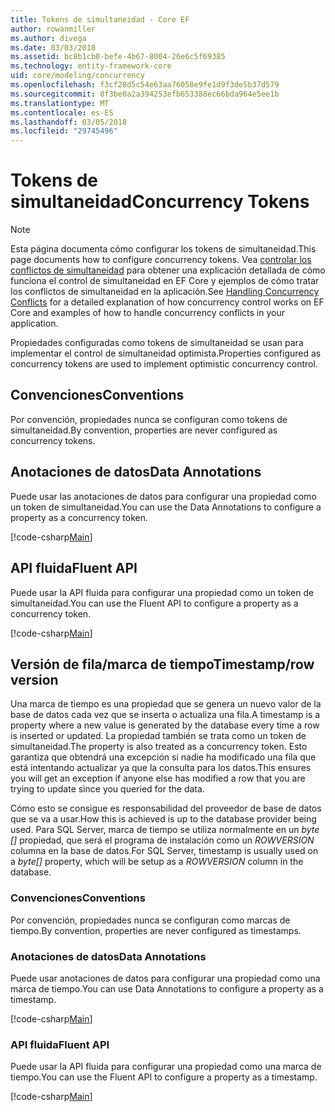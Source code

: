 ```yaml
---
title: Tokens de simultaneidad - Core EF
author: rowanmiller
ms.author: divega
ms.date: 03/03/2018
ms.assetid: bc8b1cb0-befe-4b67-8004-26e6c5f69385
ms.technology: entity-framework-core
uid: core/modeling/concurrency
ms.openlocfilehash: f3cf28d5c54e63aa76058e9fe1d9f3de5b37d579
ms.sourcegitcommit: 8f3be0a2a394253efb653388ec66bda964e5ee1b
ms.translationtype: MT
ms.contentlocale: es-ES
ms.lasthandoff: 03/05/2018
ms.locfileid: "29745496"
---
```

# <a name="concurrency-tokens"></a><span data-ttu-id="0b95c-102">Tokens de simultaneidad</span><span class="sxs-lookup"><span data-stu-id="0b95c-102">Concurrency Tokens</span></span>

> [!NOTE]
> <span data-ttu-id="0b95c-103">Esta página documenta cómo configurar los tokens de simultaneidad.</span><span class="sxs-lookup"><span data-stu-id="0b95c-103">This page documents how to configure concurrency tokens.</span></span> <span data-ttu-id="0b95c-104">Vea [controlar los conflictos de simultaneidad](../saving/concurrency.md) para obtener una explicación detallada de cómo funciona el control de simultaneidad en EF Core y ejemplos de cómo tratar los conflictos de simultaneidad en la aplicación.</span><span class="sxs-lookup"><span data-stu-id="0b95c-104">See [Handling Concurrency Conflicts](../saving/concurrency.md) for a detailed explanation of how concurrency control works on EF Core and examples of how to handle concurrency conflicts in your application.</span></span>

<span data-ttu-id="0b95c-105">Propiedades configuradas como tokens de simultaneidad se usan para implementar el control de simultaneidad optimista.</span><span class="sxs-lookup"><span data-stu-id="0b95c-105">Properties configured as concurrency tokens are used to implement optimistic concurrency control.</span></span>

## <a name="conventions"></a><span data-ttu-id="0b95c-106">Convenciones</span><span class="sxs-lookup"><span data-stu-id="0b95c-106">Conventions</span></span>

<span data-ttu-id="0b95c-107">Por convención, propiedades nunca se configuran como tokens de simultaneidad.</span><span class="sxs-lookup"><span data-stu-id="0b95c-107">By convention, properties are never configured as concurrency tokens.</span></span>

## <a name="data-annotations"></a><span data-ttu-id="0b95c-108">Anotaciones de datos</span><span class="sxs-lookup"><span data-stu-id="0b95c-108">Data Annotations</span></span>

<span data-ttu-id="0b95c-109">Puede usar las anotaciones de datos para configurar una propiedad como un token de simultaneidad.</span><span class="sxs-lookup"><span data-stu-id="0b95c-109">You can use the Data Annotations to configure a property as a concurrency token.</span></span>

[!code-csharp[Main](../../../samples/core/Modeling/DataAnnotations/Samples/Concurrency.cs#ConfigureConcurrencyAnnotations)]

## <a name="fluent-api"></a><span data-ttu-id="0b95c-110">API fluida</span><span class="sxs-lookup"><span data-stu-id="0b95c-110">Fluent API</span></span>

<span data-ttu-id="0b95c-111">Puede usar la API fluida para configurar una propiedad como un token de simultaneidad.</span><span class="sxs-lookup"><span data-stu-id="0b95c-111">You can use the Fluent API to configure a property as a concurrency token.</span></span>

[!code-csharp[Main](../../../samples/core/Modeling/FluentAPI/Samples/Concurrency.cs#ConfigureConcurrencyFluent)]

## <a name="timestamprow-version"></a><span data-ttu-id="0b95c-112">Versión de fila/marca de tiempo</span><span class="sxs-lookup"><span data-stu-id="0b95c-112">Timestamp/row version</span></span>

<span data-ttu-id="0b95c-113">Una marca de tiempo es una propiedad que se genera un nuevo valor de la base de datos cada vez que se inserta o actualiza una fila.</span><span class="sxs-lookup"><span data-stu-id="0b95c-113">A timestamp is a property where a new value is generated by the database every time a row is inserted or updated.</span></span> <span data-ttu-id="0b95c-114">La propiedad también se trata como un token de simultaneidad.</span><span class="sxs-lookup"><span data-stu-id="0b95c-114">The property is also treated as a concurrency token.</span></span> <span data-ttu-id="0b95c-115">Esto garantiza que obtendrá una excepción si nadie ha modificado una fila que está intentando actualizar ya que la consulta para los datos.</span><span class="sxs-lookup"><span data-stu-id="0b95c-115">This ensures you will get an exception if anyone else has modified a row that you are trying to update since you queried for the data.</span></span>

<span data-ttu-id="0b95c-116">Cómo esto se consigue es responsabilidad del proveedor de base de datos que se va a usar.</span><span class="sxs-lookup"><span data-stu-id="0b95c-116">How this is achieved is up to the database provider being used.</span></span> <span data-ttu-id="0b95c-117">Para SQL Server, marca de tiempo se utiliza normalmente en un *byte []* propiedad, que será el programa de instalación como un *ROWVERSION* columna en la base de datos.</span><span class="sxs-lookup"><span data-stu-id="0b95c-117">For SQL Server, timestamp is usually used on a *byte[]* property, which will be setup as a *ROWVERSION* column in the database.</span></span>

### <a name="conventions"></a><span data-ttu-id="0b95c-118">Convenciones</span><span class="sxs-lookup"><span data-stu-id="0b95c-118">Conventions</span></span>

<span data-ttu-id="0b95c-119">Por convención, propiedades nunca se configuran como marcas de tiempo.</span><span class="sxs-lookup"><span data-stu-id="0b95c-119">By convention, properties are never configured as timestamps.</span></span>

### <a name="data-annotations"></a><span data-ttu-id="0b95c-120">Anotaciones de datos</span><span class="sxs-lookup"><span data-stu-id="0b95c-120">Data Annotations</span></span>

<span data-ttu-id="0b95c-121">Puede usar anotaciones de datos para configurar una propiedad como una marca de tiempo.</span><span class="sxs-lookup"><span data-stu-id="0b95c-121">You can use Data Annotations to configure a property as a timestamp.</span></span>

[!code-csharp[Main](../../../samples/core/Modeling/DataAnnotations/Samples/Timestamp.cs#ConfigureTimestampAnnotations)]

### <a name="fluent-api"></a><span data-ttu-id="0b95c-122">API fluida</span><span class="sxs-lookup"><span data-stu-id="0b95c-122">Fluent API</span></span>

<span data-ttu-id="0b95c-123">Puede usar la API fluida para configurar una propiedad como una marca de tiempo.</span><span class="sxs-lookup"><span data-stu-id="0b95c-123">You can use the Fluent API to configure a property as a timestamp.</span></span>

[!code-csharp[Main](../../../samples/core/Modeling/FluentAPI/Samples/Timestamp.cs#ConfigureTimestampFluent)]
